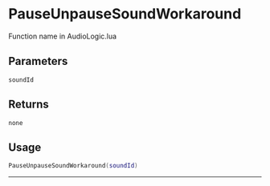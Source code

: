 # PauseUnpauseSoundWorkaround
Function name in AudioLogic.lua
## Parameters
`soundId`
## Returns
`none`
## Usage
```lua
PauseUnpauseSoundWorkaround(soundId)
```
---
